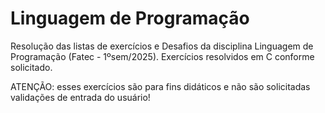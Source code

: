 # Linguagem de Programação
Resolução das listas de exercícios e Desafios da disciplina Linguagem de Programação (Fatec - 1ºsem/2025). Exercícios resolvidos em C conforme solicitado. 

ATENÇÃO: esses exercícios são para fins didáticos e não são solicitadas validações de entrada do usuário!
